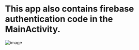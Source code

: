 # This app also contains firebase authentication code in the MainActivity.

![image](https://user-images.githubusercontent.com/20777854/83939909-299e6680-a7fe-11ea-9633-a08a29e04e74.png)
